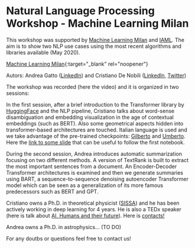 # Natural Language Processing Workshop - Machine Learning Milan

This workshop was supported by [Machine Learning Milan](https://twitter.com/ML_Milano) and [IAML](https://twitter.com/iaml_it). The aim is to show two NLP use cases using the most recent algorithms and libraries available (May 2020).

[Machine Learning Milan](https://twitter.com/ML_Milano){:target="_blank" rel="noopener"}

Autors: Andrea Gatto ([LinkedIn](https://www.linkedin.com/in/andrea-gatto/)) and Cristiano De Nobili ([LinkedIn](https://www.linkedin.com/in/cristiano-de-nobili/), [Twitter](https://twitter.com/denocris))

The workshop was recorded (here the video) and it is organized in two sessions:

In the first session, after a brief introduction to the Transformer library by [HuggingFace](https://huggingface.co/) and the NLP pipeline, Cristiano talks about word-sense disambiguation and embedding visualization in the age of contextual embeddings (such as BERT). Also some geometrical aspects hidden into transformer-based architectures are touched. Italian language is used and we take advantage of the pre-trained checkpoints: [Gilberto](https://huggingface.co/idb-ita/gilberto-uncased-from-camembert) and [Umberto](https://huggingface.co/Musixmatch/umberto-commoncrawl-cased-v1). Here the [link to some slide](https://docs.google.com/presentation/d/e/2PACX-1vQSCVJkfs5toV9UkFGx0JnEw6u9KJWe0HlwrooZ7I4FSbVF4LdAOhKjFrrjyHxDc1EflqMmGnvvo1-r/pub?start=false&loop=false&delayms=3000) that can be useful to follow the first notebook.

During the second session, Andrea introduces automatic summarization focusing on two different methods. A version of TextRank is built to extract the most important sentences from a document. An Encoder-Decoder Transformer architectures is examined and then we generate summaries using BART, a sequence-to-sequence denoising autoencoder Transformer model which can be seen as a generalization of its more famous predecessors such as BERT and GPT.


Cristiano owns a Ph.D. in theoretical physicist ([SISSA](https://twitter.com/Sissaschool)) and he has been actively working in deep learning for 4 years. He is also a TEDx speaker (here is talk about [AI, Humans and their future](https://youtu.be/8-hrmer9d_E)). Here is [contacts!](https://denocris.com/)

Andrea owns a Ph.D. in astrophysics... (TO DO)

For any doutbs or questions feel free to contact us! 

